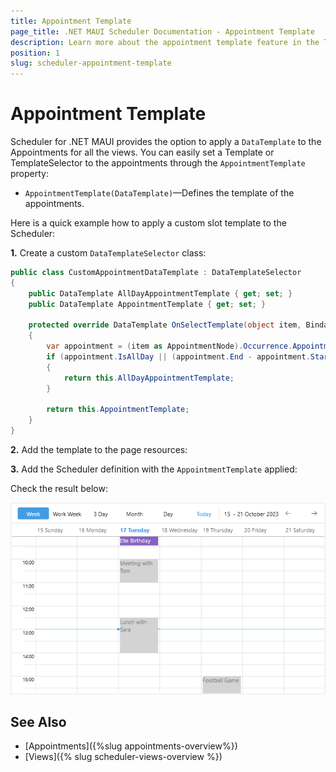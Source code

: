 ```yaml
---
title: Appointment Template
page_title: .NET MAUI Scheduler Documentation - Appointment Template
description: Learn more about the appointment template feature in the Telerik UI for .NET MAUI Scheduler control.
position: 1
slug: scheduler-appointment-template
---
```


# Appointment Template

Scheduler for .NET MAUI provides the option to apply a `DataTemplate` to the Appointments for all the views. You can easily set a Template or TemplateSelector to the appointments through the `AppointmentTemplate` property:

* `AppointmentTemplate(DataTemplate)`&mdash;Defines the template of the appointments.

Here is a quick example how to apply a custom slot template to the Scheduler:

**1.** Create a custom `DataTemplateSelector` class:

```C#
public class CustomAppointmentDataTemplate : DataTemplateSelector
{
    public DataTemplate AllDayAppointmentTemplate { get; set; }
    public DataTemplate AppointmentTemplate { get; set; }

    protected override DataTemplate OnSelectTemplate(object item, BindableObject container)
    {
        var appointment = (item as AppointmentNode).Occurrence.Appointment;
        if (appointment.IsAllDay || (appointment.End - appointment.Start).TotalDays > 1)
        {
            return this.AllDayAppointmentTemplate;
        }

        return this.AppointmentTemplate;
    }
}
```

**2.** Add the template to the page resources:

<snippet id='scheduler-appointment-template-selector' />

**3.** Add the Scheduler definition with the `AppointmentTemplate` applied:

<snippet id='scheduler-appointment-template' />

Check the result below:

![Telerik .NET MAUI Scheduler Appointment Template](../images/scheduler-appointment-template.png)

## See Also

- [Appointments]({%slug appointments-overview%})
- [Views]({% slug scheduler-views-overview %})